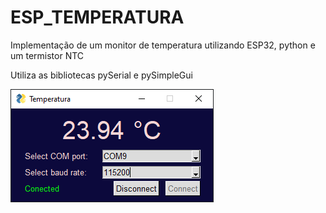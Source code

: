 # ESP_TEMPERATURA
Implementação de um monitor de temperatura utilizando ESP32, python e um termistor NTC

Utiliza as bibliotecas pySerial e pySimpleGui

![Alt text](https://github.com/RafaelMarasca/ESP_TEMPERATURA/blob/main/printGUI.png?raw=true)

